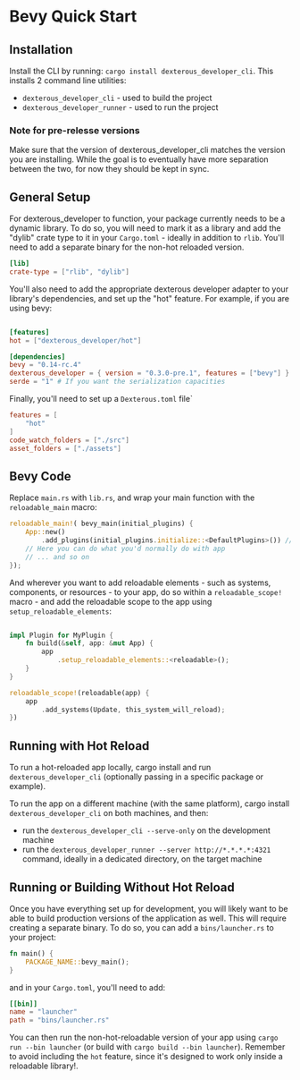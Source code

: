 # Bevy Quick Start

## Installation

Install the CLI by running: ```cargo install dexterous_developer_cli```. This installs 2 command line utilities:

- `dexterous_developer_cli` - used to build the project
- `dexterous_developer_runner` - used to run the project

### Note for pre-relesse versions

Make sure that the version of dexterous_developer_cli matches the version you are installing. While the goal is to eventually have more separation between the two, for now they should be kept in sync.

## General Setup

For dexterous_developer to function, your package currently needs to be a dynamic library. To do so, you will need to mark it as a library and add the "dylib" crate type to it in your `Cargo.toml` - ideally in addition to `rlib`. You'll need to add a separate binary for the non-hot reloaded version.

```toml
[lib]
crate-type = ["rlib", "dylib"]
```

You'll also need to add the appropriate dexterous developer adapter to your library's dependencies, and set up the "hot" feature. For example, if you are using bevy:

```toml

[features]
hot = ["dexterous_developer/hot"]

[dependencies]
bevy = "0.14-rc.4"
dexterous_developer = { version = "0.3.0-pre.1", features = ["bevy"] }
serde = "1" # If you want the serialization capacities
```

Finally, you'll need to set up a `Dexterous.toml` file`

```toml
features = [
    "hot"
]
code_watch_folders = ["./src"]
asset_folders = ["./assets"]
```

## Bevy Code

Replace `main.rs` with `lib.rs`, and wrap your main function with the `reloadable_main` macro:

```rust
reloadable_main!( bevy_main(initial_plugins) {
    App::new()
        .add_plugins(initial_plugins.initialize::<DefaultPlugins>()) // You can use either DefaultPlugins or MinimnalPlugins here, and use "set" on this as you would with them
    // Here you can do what you'd normally do with app
    // ... and so on
});
```

And wherever you want to add reloadable elements - such as systems, components, or resources - to your app, do so within a `reloadable_scope!` macro - and add the reloadable scope to the app using `setup_reloadable_elements`:

```rust

impl Plugin for MyPlugin {
    fn build(&self, app: &mut App) {
        app
            .setup_reloadable_elements::<reloadable>();
    }
}

reloadable_scope!(reloadable(app) {
    app
        .add_systems(Update, this_system_will_reload);
})
```

## Running with Hot Reload

To run a hot-reloaded app locally, cargo install and run `dexterous_developer_cli` (optionally passing in a specific package or example).

To run the app on a different machine (with the same platform), cargo install `dexterous_developer_cli` on both machines, and then:

- run the `dexterous_developer_cli --serve-only` on the development machine
- run the `dexterous_developer_runner --server http://*.*.*.*:4321` command, ideally in a dedicated directory, on the target machine

## Running or Building Without Hot Reload

Once you have everything set up for development, you will likely want to be able to build production versions of the application as well. This will require creating a separate binary. To do so, you can add a `bins/launcher.rs` to your project:

```rust
fn main() {
    PACKAGE_NAME::bevy_main();
}
```

and in your `Cargo.toml`, you'll need to add:

```toml
[[bin]]
name = "launcher"
path = "bins/launcher.rs"
```

You can then run the non-hot-reloadable version of your app using `cargo run --bin launcher` (or build with `cargo build --bin launcher`). Remember to avoid including the `hot` feature, since it's designed to work only inside a reloadable library!.
